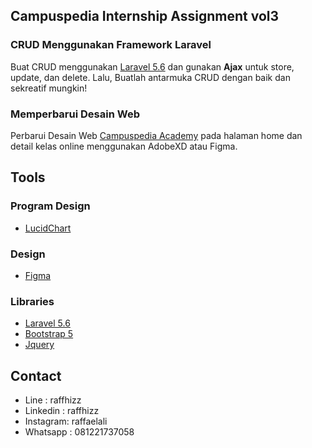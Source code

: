 ## Campuspedia Internship Assignment vol3


### CRUD Menggunakan Framework Laravel
Buat CRUD menggunakan [Laravel 5.6](https://laravel.com/docs/5.6) dan gunakan **Ajax** untuk store, update, dan delete. Lalu, Buatlah antarmuka CRUD dengan baik dan sekreatif mungkin!

### Memperbarui Desain Web 
Perbarui Desain Web [Campuspedia Academy](https://academy.campuspedia.id) pada halaman home dan detail kelas online menggunakan AdobeXD atau Figma.


## Tools 

### Program Design
- [LucidChart](www.lucidchart.com)

### Design
- [Figma](https://www.figma.com/)

### Libraries
- [Laravel 5.6](https://laravel.com/docs/5.6)
- [Bootstrap 5](https://getbootstrap.com/docs/5.0/getting-started/introduction/)
- [Jquery](https://api.jquery.com/)


## Contact

- Line     : raffhizz
- Linkedin : raffhizz
- Instagram: raffaelali
- Whatsapp : 081221737058

